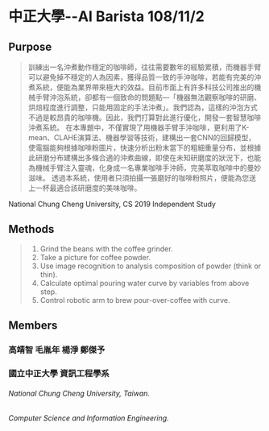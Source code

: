 # 中正大學--AI Barista 108/11/2

**Purpose**
---------------------------------------------
> 訓練出一名沖煮動作穩定的咖啡師，往往需要數年的經驗累積，而機器手臂可以避免掉不穩定的人為因素，獲得品質一致的手沖咖啡，若能有完美的沖煮系統，便能為業界帶來極大的效益。目前市面上有許多科技公司推出的機械手臂沖泡系統，卻都有一個致命的問題點—「機器無法觀察咖啡的研磨、烘焙程度進行調整，只能用固定的手法沖煮」。我們認為，這樣的沖泡方式不過是較昂貴的咖啡機。因此，我們打算對此進行優化，開發一套智慧咖啡沖煮系統。
> 在本專題中，不僅實現了用機器手臂手沖咖啡，更利用了K-mean、CLAHE演算法、機器學習等技術，建構出一套CNN的回歸模型，使電腦能夠根據咖啡粉圖片，快速分析出粉末當下的粗細重量分布，並根據此研磨分布建構出多條合適的沖煮曲線，即使在未知研磨度的狀況下，也能為機械手臂注入靈魂，化身成一名專業咖啡手沖師，完美萃取咖啡中的曼妙滋味。
> 透過本系統，使用者只須拍攝一張磨好的咖啡粉照片，便能為您送上一杯最適合該研磨度的美味咖啡。

National Chung Cheng University, CS 
2019 Independent Study

**Methods**
---------------------------------------------
>1. Grind the beans with the coffee grinder.
>2. Take a picture for coffee powder.
>3. Use image recognition to analysis composition of powder (think or thin).
>4. Calculate optimal pouring water curve by variables from above step.
>5. Control robotic arm to brew pour-over-coffee with curve.

**Members**
---------------------------------------------
### 高靖智 毛胤年 楊淨 鄭傑予
### 國立中正大學 資訊工程學系
###### National Chung Cheng University, Taiwan.
###### Computer Science and Information Engineering.
